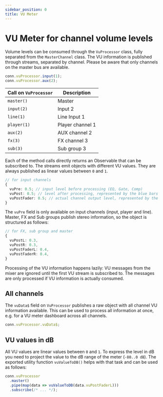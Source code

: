 ```yaml
---
sidebar_position: 0
title: VU Meter
---
```


# VU Meter for channel volume levels

Volume levels can be consumed through the `VuProcessor` class, fully separated from the `MasterChannel` class.
The VU information is published through streams, separated by channel.
Please be aware that only channels on the master bus are available.

```ts
conn.vuProcessor.input(1);
conn.vuProcessor.aux(2);
```

| Call on `VuProcessor` | Description      |
| --------------------- | ---------------- |
| `master()`            | Master           |
| `input(2)`            | Input 2          |
| `line(1)`             | Line Input 1     |
| `player(1)`           | Player channel 1 |
| `aux(2)`              | AUX channel 2    |
| `fx(3)`               | FX channel 3     |
| `sub(3)`              | Sub group 3      |

Each of the method calls directly returns an Observable that can be subscribed to.
The streams emit objects with different VU values.
They are always published as linear values between `0` and `1`.

```ts
// for input channels
{
  vuPre: 0.5; // input level before processing (EQ, Gate, Comp)
  vuPost: 0.5; // level after processing, represented by the blue bars in the Web UI
  vuPostFader: 0.5; // actual channel output level, represented by the colored bars in the Web UI
}
```

The `vuPre` field is only available on input channels (input, player and line).
Master, FX and Sub groups publish stereo information, so the object is structured as follows:

```ts
// for FX, sub group and master
{
  vuPostL: 0.3,
  vuPostR: 0.3,
  vuPostFaderL: 0.4,
  vuPostFaderR: 0.4,
}
```

Processing of the VU information happens lazily: VU messages from the mixer are ignored until the first VU stream is subscribed to. The messages are only processed if VU information is actually consumed.

## All channels

The `vuData$` field on `VuProcessor` publishes a raw object with all channel VU information available.
This can be used to process all information at once, e.g. for a VU meter dashboard across all channels.

```ts
conn.vuProcessor.vuData$;
```

## VU values in dB

All VU values are linear values between `0` and `1`. To express the level in dB you need to project the value to the dB range of the meter (`-80..0 dB`).
The exported utility function `vuValueToDB()` helps with that task and can be used as follows:

```ts
conn.vuProcessor
  .master()
  .pipe(map(data => vuValueToDB(data.vuPostFaderL)))
  .subscribe(/* ... */);
```
